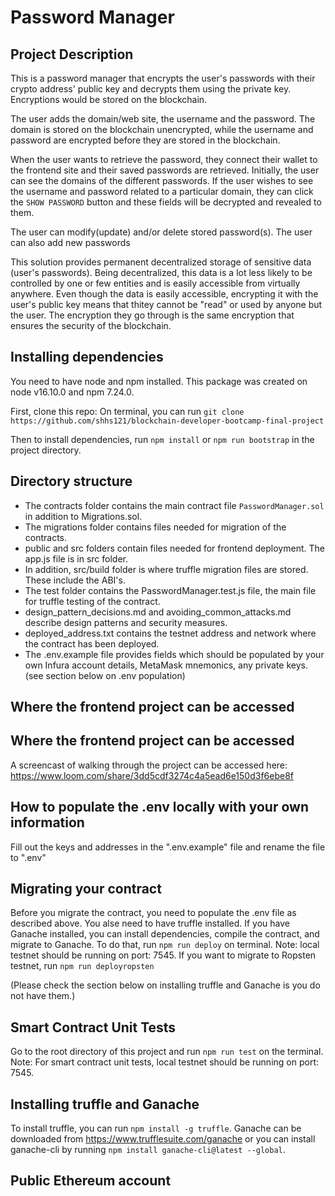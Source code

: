 # Password Manager

## Project Description

This is a password manager that encrypts the user's passwords with their crypto address' public key and decrypts them using the private key. Encryptions would be stored on the blockchain. 

The user adds the domain/web site, the username and the password. The domain is stored on the blockchain unencrypted, while the username and password are encrypted before they are stored in the blockchain.

When the user wants to retrieve the password, they connect their wallet to the frontend site and their saved passwords are retrieved. Initially, the user can see the domains of the different passwords. If the user wishes to see the username and password related to a particular domain, they can click the `SHOW PASSWORD` button and these fields will be decrypted and revealed to them.

The user can modify(update) and/or delete stored password(s). The user can also add new passwords

This solution provides permanent decentralized storage of sensitive data (user's passwords). Being decentralized, this data is a lot less likely to be controlled by one or few entities and is easily accessible from virtually anywhere. Even though the data is easily accessible, encrypting it with the user's public key means that thitey cannot be "read" or used by anyone but the user. The encryption they go through is the same encryption that ensures the security of the blockchain.

## Installing dependencies
You need to have node and npm installed. This package was created on node v16.10.0 and npm 7.24.0.

First, clone this repo: On terminal, you can run `git clone https://github.com/shhs121/blockchain-developer-bootcamp-final-project`

Then to install dependencies, run `npm install` or `npm run bootstrap` in the project directory.
## Directory structure
- The contracts folder contains the main contract file `PasswordManager.sol` in addition to Migrations.sol.
- The migrations folder contains files needed for migration of the contracts.
- public and src folders contain files needed for frontend deployment. The app.js file is in src folder.
- In addition, src/build folder is where truffle migration files are stored. These include the ABI's.
- The test folder contains the PasswordManager.test.js file, the main file for truffle testing of the contract.
- design_pattern_decisions.md and avoiding_common_attacks.md describe design patterns and security measures.
- deployed_address.txt contains the testnet address and network where the contract has been deployed.
- The .env.example file provides fields which should be populated by your own Infura account details, MetaMask mnemonics, any private keys. (see section below on .env population)
  
## Where the frontend project can be accessed


## Where the frontend project can be accessed
A screencast of walking through the project can be accessed here: https://www.loom.com/share/3dd5cdf3274c4a5ead6e150d3f6ebe8f
## How to populate the .env locally with your own information
Fill out the keys and addresses in the ".env.example" file and rename the file to ".env"
## Migrating your contract
Before you migrate the contract, you need to populate the .env file as described above.
You alse need to have truffle installed. 
If you have Ganache installed, you can install dependencies, compile the contract, and migrate to Ganache.
To do that, run `npm run deploy` on terminal. Note: local testnet should be running on port: 7545.
If you want to migrate to Ropsten testnet, run `npm run deployropsten`

(Please check the section below on installing truffle and Ganache is you do not have them.)
## Smart Contract Unit Tests
Go to the root directory of this project and run `npm run test` on the terminal.
Note: For smart contract unit tests, local testnet should be running on port: 7545.

## Installing truffle and Ganache
To install truffle, you can run `npm install -g truffle`.
Ganache can be downloaded from https://www.trufflesuite.com/ganache or you can install ganache-cli by running `npm install ganache-cli@latest --global`.

## Public Ethereum account